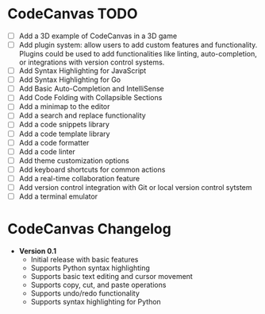 # CodeCanvas TODO
- [ ] Add a 3D example of CodeCanvas in a 3D game
- [ ] Add plugin system: allow users to add custom features and functionality. Plugins could be used to add functionalities like linting, auto-completion, or integrations with version control systems.
- [ ] Add Syntax Highlighting for JavaScript
- [ ] Add Syntax Highlighting for Go
- [ ] Add Basic Auto-Completion and IntelliSense
- [ ] Add Code Folding with Collapsible Sections
- [ ] Add a minimap to the editor
- [ ] Add a search and replace functionality
- [ ] Add a code snippets library
- [ ] Add a code template library
- [ ] Add a code formatter
- [ ] Add a code linter
- [ ] Add theme customization options
- [ ] Add keyboard shortcuts for common actions
- [ ] Add a real-time collaboration feature
- [ ] Add version control integration with Git or local version control sytstem
- [ ] Add a terminal emulator

# CodeCanvas Changelog

- **Version 0.1**
  - Initial release with basic features
  - Supports Python syntax highlighting
  - Supports basic text editing and cursor movement
  - Supports copy, cut, and paste operations
  - Supports undo/redo functionality
  - Supports syntax highlighting for Python